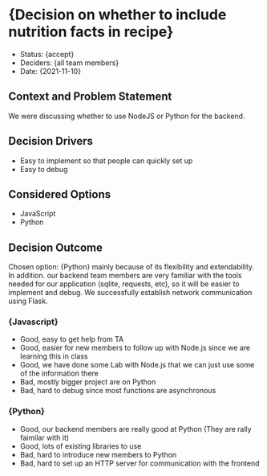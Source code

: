 # {Decision on whether to include nutrition facts in recipe}

* Status: {accept}
* Deciders: {all team members} <!-- optional -->
* Date: {2021-11-10} <!-- optional -->

## Context and Problem Statement

We were discussing whether to use NodeJS or Python for the backend.

## Decision Drivers <!-- optional -->

* Easy to implement so that people can quickly set up
* Easy to debug

## Considered Options

* JavaScript
* Python

## Decision Outcome

Chosen option: {Python} mainly because of its flexibility and extendability. In addition. our backend team members are very familiar with the tools needed for our application (sqlite, requests, etc), so it will be easier to implement and debug. We successfully establish network communication using Flask.

### {Javascript}

* Good, easy to get help from TA
* Good, easier for new members to follow up with Node.js since we are learning this in class
* Good, we have done some Lab with Node.js that we can just use some of the information there
* Bad, mostly bigger project are on Python
* Bad, hard to debug since most functions are asynchronous

### {Python}

* Good, our backend members are really good at Python (They are rally faimilar with it)
* Good, lots of existing libraries to use
* Bad, hard to introduce new members to Python
* Bad, hard to set up an HTTP server for communication with the frontend

<!-- markdownlint-disable-file MD013 -->